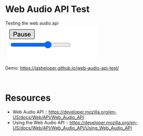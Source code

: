 # Web Audio API Test
Testing the web audio api
<br>
![Web Audio API Test demo](preview.png "Web Audio API Test demo")

Demo: https://jasheloper.github.io/web-audio-api-test/

<br>

# Resources
- Web Audio API :: https://developer.mozilla.org/en-US/docs/Web/API/Web_Audio_API
- Using the Web Audio API :: https://developer.mozilla.org/en-US/docs/Web/API/Web_Audio_API/Using_Web_Audio_API
